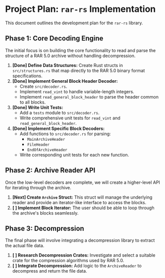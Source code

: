 # Project Plan: `rar-rs` Implementation

This document outlines the development plan for the `rar-rs` library.

## Phase 1: Core Decoding Engine

The initial focus is on building the core functionality to read and parse the structure of a RAR 5.0 archive without handling decompression.

1.  **[Done] Define Data Structures:** Create Rust structs in `src/structures.rs` that map directly to the RAR 5.0 binary format specifications.
2.  **[Done] Implement General Block Header Decoder:**
    *   Create `src/decoder.rs`.
    *   Implement `read_vint` to handle variable-length integers.
    *   Implement `read_general_block_header` to parse the header common to all blocks.
3.  **[Done] Write Unit Tests:**
    *   Add a `tests` module to `src/decoder.rs`.
    *   Write comprehensive unit tests for `read_vint` and `read_general_block_header`.
4.  **[Done] Implement Specific Block Decoders:**
    *   Add functions to `src/decoder.rs` for parsing:
        *   `MainArchiveHeader`
        *   `FileHeader`
        *   `EndOfArchiveHeader`
    *   Write corresponding unit tests for each new function.

## Phase 2: Archive Reader API

Once the low-level decoders are complete, we will create a higher-level API for iterating through the archive.

1.  **[Next] Create `Archive` Struct:** This struct will manage the underlying reader and provide an iterator-like interface to access the blocks.
2.  **[ ] Implement Block Iterator:** The user should be able to loop through the archive's blocks seamlessly.

## Phase 3: Decompression

The final phase will involve integrating a decompression library to extract the actual file data.

1.  **[ ] Research Decompression Crates:** Investigate and select a suitable crate for the compression algorithms used by RAR 5.0.
2.  **[ ] Integrate Decompression:** Add logic to the `ArchiveReader` to decompress and return the file data.
